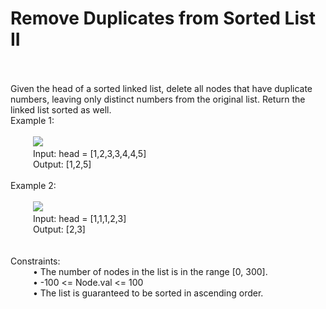 <h1>Remove Duplicates from Sorted List II </h1>
<p>
<br>
<br>
Given the head of a sorted linked list, delete all nodes that have duplicate numbers, leaving only distinct numbers from the original list. Return the linked list sorted as well.
<br> 
Example 1:<br>
<br>
&emsp; &emsp; <img src = "https://assets.leetcode.com/uploads/2021/01/04/linkedlist1.jpg">
<br>
&emsp; &emsp; Input: head = [1,2,3,3,4,4,5]<br>
&emsp; &emsp; Output: [1,2,5]<br>
<br>
Example 2:<br>
<br>
&emsp; &emsp; <img src = "https://assets.leetcode.com/uploads/2021/01/04/linkedlist2.jpg">
<br>
&emsp; &emsp; Input: head = [1,1,1,2,3]<br>
&emsp; &emsp; Output: [2,3]<br>
<br>
<br>
Constraints:<br>
&emsp; &emsp; •	The number of nodes in the list is in the range [0, 300].<br>
&emsp; &emsp; •	-100 <= Node.val <= 100<br>
&emsp; &emsp; •	The list is guaranteed to be sorted in ascending order.<br>
</p>
